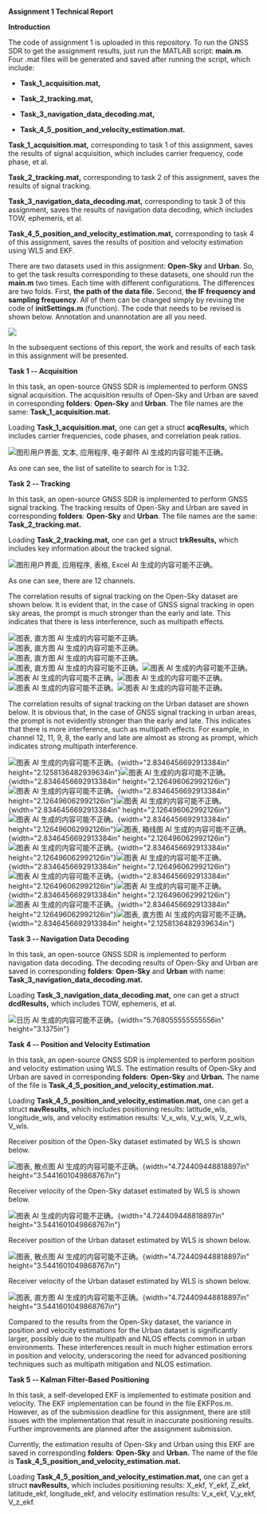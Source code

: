 **Assignment 1 Technical Report**

**Introduction**

The code of assignment 1 is uploaded in this repository. To run the GNSS
SDR to get the assignment results, just run the MATLAB script:
**main.m**. Four .mat files will be generated and saved after running
the script, which include:

- **Task_1_acquisition.mat,**

- **Task_2_tracking.mat,**

- **Task_3_navigation_data_decoding.mat,**

- **Task_4_5_position_and_velocity_estimation.mat.**

**Task_1_acquisition.mat,** corresponding to task 1 of this assignment,
saves the results of signal acquisition, which includes carrier
frequency, code phase, et al.

**Task_2_tracking.mat,** corresponding to task 2 of this assignment,
saves the results of signal tracking.

**Task_3_navigation_data_decoding.mat,** corresponding to task 3 of this
assignment, saves the results of navigation data decoding, which
includes TOW, ephemeris, et al.

**Task_4_5_position_and_velocity_estimation.mat,** corresponding to task
4 of this assignment, saves the results of position and velocity
estimation using WLS and EKF.

There are two datasets used in this assignment: **Open-Sky** and
**Urban**. So, to get the task results corresponding to these datasets,
one should run the **main.m** two times. Each time with different
configurations. The differences are two folds. First, **the path of the
data file.** Second, **the IF frequency and sampling frequency**. All of
them can be changed simply by revising the code of **initSettings.m**
(function). The code that needs to be revised is shown below. Annotation
and unannotation are all you need.

<img src="https://example.com/your-image.png">

In the subsequent sections of this report, the work and results of each
task in this assignment will be presented.

**Task 1 -- Acquisition**

In this task, an open-source GNSS SDR is implemented to perform GNSS
signal acquisition. The acquisition results of Open-Sky and Urban are
saved in corresponding **folders**: **Open-Sky** and **Urban**. The file
names are the same: **Task_1_acquisition.mat.**

Loading **Task_1_acquisition.mat,** one can get a struct **acqResults,**
which includes carrier frequencies, code phases, and correlation peak
ratios.

![图形用户界面, 文本, 应用程序, 电子邮件 AI
生成的内容可能不正确。](media/image2.png)

As one can see, the list of satellite to search for is 1:32.

**Task 2 -- Tracking**

In this task, an open-source GNSS SDR is implemented to perform GNSS
signal tracking. The tracking results of Open-Sky and Urban are saved in
corresponding **folders**: **Open-Sky** and **Urban**. The file names
are the same: **Task_2_tracking.mat.**

Loading **Task_2_tracking.mat,** one can get a struct **trkResults,**
which includes key information about the tracked signal.

![图形用户界面, 应用程序, 表格, Excel AI
生成的内容可能不正确。](media/image3.png)

As one can see, there are 12 channels.

The correlation results of signal tracking on the Open-Sky dataset are
shown below. It is evident that, in the case of GNSS signal tracking in
open sky areas, the prompt is much stronger than the early and late.
This indicates that there is less interference, such as multipath
effects.

![图表, 直方图 AI
生成的内容可能不正确。](media/image4.png)![图表, 直方图 AI
生成的内容可能不正确。](media/image5.png)![图表, 直方图 AI
生成的内容可能不正确。](media/image6.png)![图表, 直方图 AI
生成的内容可能不正确。](media/image7.png)![图表 AI
生成的内容可能不正确。](media/image8.png)![图表 AI
生成的内容可能不正确。](media/image9.png)![图表 AI
生成的内容可能不正确。](media/image10.png)![图表 AI
生成的内容可能不正确。](media/image11.png)![图表 AI
生成的内容可能不正确。](media/image12.png)

The correlation results of signal tracking on the Urban dataset are
shown below. It is obvious that, in the case of GNSS signal tracking in
urban areas, the prompt is not evidently stronger than the early and
late. This indicates that there is more interference, such as multipath
effects. For example, in channel 12, 11, 9, 8, the early and late are
almost as strong as prompt, which indicates strong multipath
interference.

![图表 AI
生成的内容可能不正确。](media/image13.png){width="2.8346456692913384in"
height="2.1258136482939634in"}![图表 AI
生成的内容可能不正确。](media/image14.png){width="2.8346456692913384in"
height="2.126496062992126in"}![图表 AI
生成的内容可能不正确。](media/image15.png){width="2.8346456692913384in"
height="2.126496062992126in"}![图表 AI
生成的内容可能不正确。](media/image16.png){width="2.8346456692913384in"
height="2.126496062992126in"}![图表 AI
生成的内容可能不正确。](media/image17.png){width="2.8346456692913384in"
height="2.126496062992126in"}![图表, 箱线图 AI
生成的内容可能不正确。](media/image18.png){width="2.8346456692913384in"
height="2.126496062992126in"}![图表 AI
生成的内容可能不正确。](media/image19.png){width="2.8346456692913384in"
height="2.126496062992126in"}![图表 AI
生成的内容可能不正确。](media/image20.png){width="2.8346456692913384in"
height="2.126496062992126in"}![图表 AI
生成的内容可能不正确。](media/image21.png){width="2.8346456692913384in"
height="2.126496062992126in"}![图表 AI
生成的内容可能不正确。](media/image22.png){width="2.8346456692913384in"
height="2.126496062992126in"}![图表 AI
生成的内容可能不正确。](media/image23.png){width="2.8346456692913384in"
height="2.126496062992126in"}![图表, 直方图 AI
生成的内容可能不正确。](media/image24.png){width="2.8346456692913384in"
height="2.1258136482939634in"}

**Task 3 -- Navigation Data Decoding**

In this task, an open-source GNSS SDR is implemented to perform
navigation data decoding. The decoding results of Open-Sky and Urban are
saved in corresponding **folders**: **Open-Sky** and **Urban** with
name: **Task_3_navigation_data_decoding.mat.**

Loading **Task_3_navigation_data_decoding.mat,** one can get a struct
**dcdResults,** which includes TOW, ephemeris, et al.

![日历 AI
生成的内容可能不正确。](media/image25.png){width="5.768055555555556in"
height="3.1375in"}

**Task 4 -- Position and Velocity Estimation**

In this task, an open-source GNSS SDR is implemented to perform position
and velocity estimation using WLS. The estimation results of Open-Sky
and Urban are saved in corresponding **folders**: **Open-Sky** and
**Urban.** The name of the file is
**Task_4_5_position_and_velocity_estimation.mat.**

Loading **Task_4_5_position_and_velocity_estimation.mat,** one can get a
struct **navResults,** which includes positioning results: latitude_wls,
longitude_wls, and velocity estimation results: V_x_wls, V_y_wls,
V_z_wls, V_wls.

Receiver position of the Open-Sky dataset estimated by WLS is shown
below.

![图表, 散点图 AI
生成的内容可能不正确。](media/image26.png){width="4.724409448818897in"
height="3.5441601049868767in"}

Receiver velocity of the Open-Sky dataset estimated by WLS is shown
below.

![图表 AI
生成的内容可能不正确。](media/image27.png){width="4.724409448818897in"
height="3.5441601049868767in"}

Receiver position of the Urban dataset estimated by WLS is shown below.

![图表, 散点图 AI
生成的内容可能不正确。](media/image28.png){width="4.724409448818897in"
height="3.5441601049868767in"}

Receiver velocity of the Urban dataset estimated by WLS is shown below.

![图表, 直方图 AI
生成的内容可能不正确。](media/image29.png){width="4.724409448818897in"
height="3.5441601049868767in"}

Compared to the results from the Open-Sky dataset, the variance in
position and velocity estimations for the Urban dataset is significantly
larger, possibly due to the multipath and NLOS effects common in urban
environments. These interferences result in much higher estimation
errors in position and velocity, underscoring the need for advanced
positioning techniques such as multipath mitigation and NLOS estimation.

**Task 5 -- Kalman Filter-Based Positioning**

In this task, a self-developed EKF is implemented to estimate position
and velocity. The EKF implementation can be found in the file EKFPos.m.
However, as of the submission deadline for this assignment, there are
still issues with the implementation that result in inaccurate
positioning results. Further improvements are planned after the
assignment submission.

Currently, the estimation results of Open-Sky and Urban using this EKF
are saved in corresponding **folders**: **Open-Sky** and **Urban.** The
name of the file is **Task_4_5_position_and_velocity_estimation.mat.**

Loading **Task_4_5_position_and_velocity_estimation.mat,** one can get a
struct **navResults,** which includes positioning results: X_ekf, Y_ekf,
Z_ekf, latitude_ekf, longitude_ekf, and velocity estimation results:
V_x_ekf, V_y_ekf, V_z_ekf.
